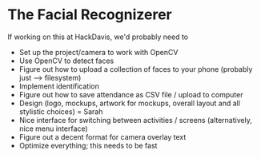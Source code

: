 # The Facial Recognizerer

If working on this at HackDavis, we'd probably need to

- Set up the project/camera to work with OpenCV
- Use OpenCV to detect faces
- Figure out how to upload a collection of faces to your phone (probably just --> filesystem)
- Implement identification
- Figure out how to save attendance as CSV file / upload to computer
- Design (logo, mockups, artwork for mockups, overall layout and all stylistic choices) = Sarah
- Nice interface for switching between activities / screens (alternatively, nice menu interface)
- Figure out a decent format for camera overlay text
- Optimize everything; this needs to be fast
